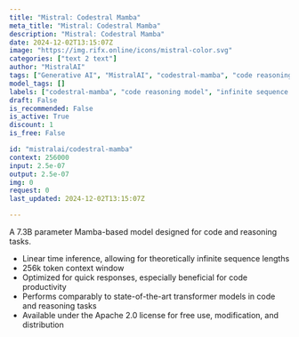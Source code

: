 ```yaml
---
title: "Mistral: Codestral Mamba"
meta_title: "Mistral: Codestral Mamba"
description: "Mistral: Codestral Mamba"
date: 2024-12-02T13:15:07Z
image: "https://img.rifx.online/icons/mistral-color.svg"
categories: ["text 2 text"]
author: "MistralAI"
tags: ["Generative AI", "MistralAI", "codestral-mamba", "code reasoning model", "Machine Learning", "transformer alternative", "Programming", "infinite sequence inference", "Data Science", "Technology", "large context window"]
model_tags: []
labels: ["codestral-mamba", "code reasoning model", "infinite sequence inference", "large context window", "transformer alternative"]
draft: False
is_recommended: False
is_active: True
discount: 1
is_free: False

id: "mistralai/codestral-mamba"
context: 256000
input: 2.5e-07
output: 2.5e-07
img: 0
request: 0
last_updated: 2024-12-02T13:15:07Z

---
```


A 7.3B parameter Mamba-based model designed for code and reasoning tasks.

- Linear time inference, allowing for theoretically infinite sequence lengths
- 256k token context window
- Optimized for quick responses, especially beneficial for code productivity
- Performs comparably to state-of-the-art transformer models in code and reasoning tasks
- Available under the Apache 2.0 license for free use, modification, and distribution

